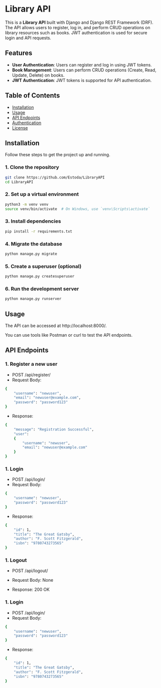 # Library API

This is a **Library API** built with Django and Django REST Framework (DRF). The API allows users to register, log in, and perform CRUD operations on library resources such as books. JWT authentication is used for secure login and API requests.

## Features

- **User Authentication**: Users can register and log in using JWT tokens.
- **Book Management**: Users can perform CRUD operations (Create, Read, Update, Delete) on books.
- **JWT Authentication**: JWT tokens is supported for API authentication.

## Table of Contents

- [Installation](#installation)
- [Usage](#usage)
- [API Endpoints](#api-endpoints)
- [Authentication](#authentication)
- [License](#license)

## Installation

Follow these steps to get the project up and running.

### 1. Clone the repository

```bash
git clone https://github.com/Estoda/LibraryAPI
cd LibraryAPI
```

### 2. Set up a virtual environment

```bash
python3 -m venv venv
source venv/bin/activate  # On Windows, use `venv\Scripts\activate`
```

### 3. Install dependencies

```bash
pip install -r requirements.txt
```

### 4. Migrate the database

```bash
python manage.py migrate
```

### 5. Create a superuser (optional)

```bash
python manage.py createsuperuser
```

### 6. Run the development server

```bash
python manage.py runserver
```

## Usage

The API can be accessed at http://localhost:8000/.

You can use tools like Postman or curl to test the API endpoints.

## API Endpoints

### 1. Register a new user

- POST /api/register/
- Request Body:

```bash
{
    "username": "newuser",
    "email": "newuser@example.com",
    "password": "password123"
}
```

- Response:

```bash
{
    "message": "Registration Successful",
    "user":
    {
        "username": "newuser",
        "email": "newuser@example.com"
    }
}
```

### 1. Login

- POST /api/login/
- Request Body:

```bash
{
    "username": "newuser",
    "password": "password123"
}
```

- Response:

```bash
{
    "id": 1,
    "title": "The Great Gatsby",
    "author": "F. Scott Fitzgerald",
    "isbn": "9780743273565"
}
```

### 1. Logout

- POST /api/logout/
- Request Body: None

- Response: 200 OK

### 1. Login

- POST /api/login/
- Request Body:

```bash
{
    "username": "newuser",
    "password": "password123"
}
```

- Response:

```bash
{
    "id": 1,
    "title": "The Great Gatsby",
    "author": "F. Scott Fitzgerald",
    "isbn": "9780743273565"
}
```

